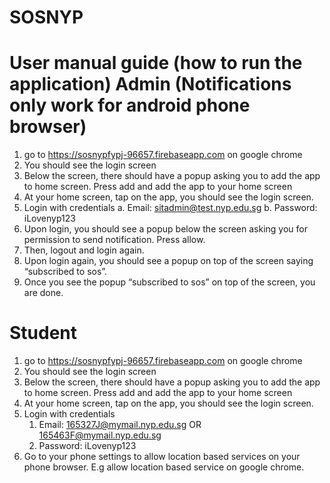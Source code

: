 # SOSNYP

# User manual guide (how to run the application) Admin (Notifications only work for android phone browser)
1. go to https://sosnypfypj-96657.firebaseapp.com  on google chrome
2. You should see the login screen
3. Below the screen, there should have a popup asking you to add the app to home screen. Press add and add the app to your home screen
4. At your home screen, tap on the app, you should see the login screen.
5. Login with credentials
    a. Email: sitadmin@test.nyp.edu.sg
    b. Password: iLovenyp123
6. Upon login, you should see a popup below the screen asking you for permission to send notification. Press allow.
7. Then, logout and login again.
8. Upon login again, you should see a popup on top of the screen saying “subscribed to sos”.
9. Once you see the popup “subscribed to sos” on top of the screen, you are done.
# Student
1. go to https://sosnypfypj-96657.firebaseapp.com on google chrome
2. You should see the login screen
3. Below the screen, there should have a popup asking you to add the app to home screen. Press add and add the app to your home screen
4. At your home screen, tap on the app, you should see the login screen.
5. Login with credentials
    1. Email: 165327J@mymail.nyp.edu.sg OR 165463F@mymail.nyp.edu.sg
    2. Password: iLovenyp123
6. Go to your phone settings to allow location based services on your phone browser. E.g allow location based service on google chrome.
